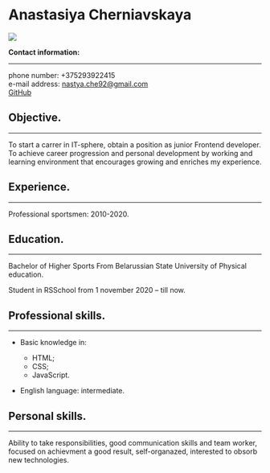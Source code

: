 
**Anastasiya Cherniavskaya**
===

![](https://avotar.ru/avatar/minony/100/16.jpg)    
  


**Contact information:**

---


phone number: +375293922415  
e-mail address: nastya.che92@gmail.com  
[GitHub](https://github.com/AnastasiyaC)



**Objective.**
---
---


To start a carrer in IT-sphere, obtain a position as junior Frontend developer. 
To achieve career progression and personal development by working and learning environment that encourages growing and enriches my experience.

**Experience.**
---
---


Professional sportsmen: 2010-2020.


**Education.**
---
---


Bachelor of Higher Sports
From Belarussian State University of Physical education.

Student in RSSchool from 1 november 2020 – till now.  
 

**Professional skills.**
---
---


- Basic knowledge in:

  - HTML;
  - CSS;
  - JavaScript.

- English language: intermediate.

**Personal skills.**
---
---

Ability to take responsibilities, good communication skills and team worker, focused on achievment a good result, self-organazed, interested to obsorb new technologies.




